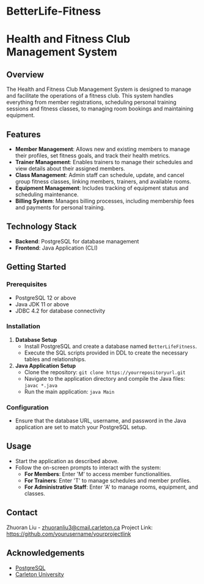 # BetterLife-Fitness
# Health and Fitness Club Management System

## Overview
The Health and Fitness Club Management System is designed to manage and facilitate the operations of a fitness club. This system handles everything from member registrations, scheduling personal training sessions and fitness classes, to managing room bookings and maintaining equipment.

## Features
- **Member Management**: Allows new and existing members to manage their profiles, set fitness goals, and track their health metrics.
- **Trainer Management**: Enables trainers to manage their schedules and view details about their assigned members.
- **Class Management**: Admin staff can schedule, update, and cancel group fitness classes, linking members, trainers, and available rooms.
- **Equipment Management**: Includes tracking of equipment status and scheduling maintenance.
- **Billing System**: Manages billing processes, including membership fees and payments for personal training.

## Technology Stack
- **Backend**: PostgreSQL for database management
- **Frontend**: Java Application (CLI)

## Getting Started

### Prerequisites
- PostgreSQL 12 or above
- Java JDK 11 or above
- JDBC 4.2 for database connectivity

### Installation
1. **Database Setup**
   - Install PostgreSQL and create a database named `BetterLifeFitness`.
   - Execute the SQL scripts provided in DDL to create the necessary tables and relationships.
2. **Java Application Setup**
   - Clone the repository: `git clone https://yourrepositoryurl.git`
   - Navigate to the application directory and compile the Java files: `javac *.java`
   - Run the main application: `java Main`

### Configuration
- Ensure that the database URL, username, and password in the Java application are set to match your PostgreSQL setup.

## Usage
- Start the application as described above.
- Follow the on-screen prompts to interact with the system:
  - **For Members**: Enter 'M' to access member functionalities.
  - **For Trainers**: Enter 'T' to manage schedules and member profiles.
  - **For Administrative Staff**: Enter 'A' to manage rooms, equipment, and classes.

## Contact
Zhuoran Liu - zhuoranliu3@cmail.carleton.ca 
Project Link: https://github.com/yourusername/yourprojectlink

## Acknowledgements
- [PostgreSQL](https://www.postgresql.org/)
- [Carleton University](#)
